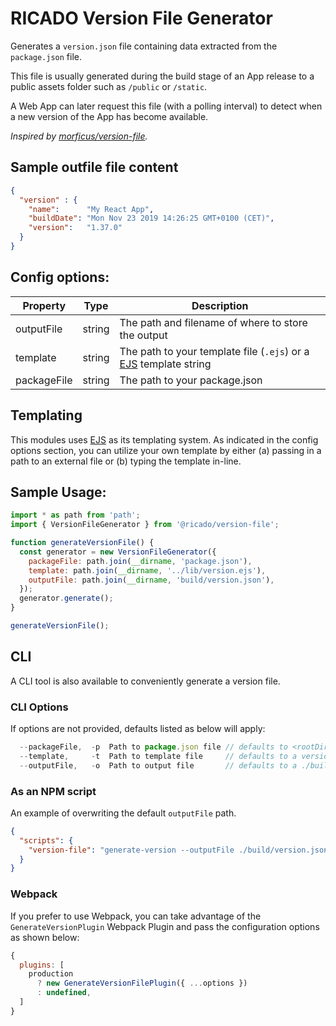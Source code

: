 # RICADO Version File Generator

Generates a `version.json` file containing data extracted from the `package.json` file. 

This file is usually generated during the build stage of an App release to a public assets folder such as `/public` or `/static`. 

A Web App can later request this file (with a polling interval) to detect when a new version of the App has become available.

_Inspired by [morficus/version-file](https://github.com/morficus/version-file)._

## Sample outfile file content
```json
{
  "version" : {
    "name":      "My React App",
    "buildDate": "Mon Nov 23 2019 14:26:25 GMT+0100 (CET)",
    "version":   "1.37.0"
  }
}
```

## Config options:

| Property        | Type   | Description                                                                                            |
| --------------- |:------:| -------------------------------------------------------------------------------------------------------|
| outputFile      | string | The path and filename of where to store the output                                                     |
| template        | string | The path to your template file (`.ejs`) or a [EJS](https://www.npmjs.org/package/ejs) template string  |
| packageFile     | string | The path to your package.json                                                                          |

## Templating

This modules uses [EJS](https://www.npmjs.org/package/ejs) as its templating system.
As indicated in the config options section, you can utilize your own template by either (a) passing in a path to an external file or (b) typing the template in-line.

## Sample Usage:

```js
import * as path from 'path';
import { VersionFileGenerator } from '@ricado/version-file';

function generateVersionFile() {
  const generator = new VersionFileGenerator({
    packageFile: path.join(__dirname, 'package.json'),
    template: path.join(__dirname, '../lib/version.ejs'),
    outputFile: path.join(__dirname, 'build/version.json'),
  });
  generator.generate();
}

generateVersionFile();
```

## CLI

A CLI tool is also available to conveniently generate a version file.   

### CLI Options

If options are not provided, defaults listed as below will apply:

```js
  --packageFile,  -p  Path to package.json file // defaults to <rootDir>/package.json
  --template,     -t  Path to template file     // defaults to a version.ejs template
  --outputFile,   -o  Path to output file       // defaults to a ./build/version.json
```

### As an NPM script

An example of overwriting the default `outputFile` path.

```json
{
  "scripts": {
    "version-file": "generate-version --outputFile ./build/version.json"
  }
}

```

### Webpack

If you prefer to use Webpack, you can take advantage of the `GenerateVersionPlugin` Webpack Plugin and pass the configuration options as shown below:

```javascript
{
  plugins: [
    production
      ? new GenerateVersionFilePlugin({ ...options })
      : undefined,
  ]
}

```
